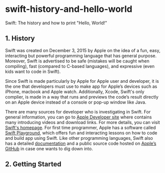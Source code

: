 # swift-history-and-hello-world
Swift: The history and how to print "Hello, World!"

## 1. History

Swift was created on December 3, 2015 by Apple on the idea of a fun, easy, interacting but powerful programming language that has general purpose. Moreover, Swift is advertised to be safe (mistakes will be caught when compiling), fast (compared to C-based languages), and expressive (even kids want to code in Swift). 

Since Swift is made particularly by Apple for Apple user and developer, it is the one that developers must use to make app for Apple’s devices such as iPhone, macbook and Apple watch. Additionally, Xcode, Swift's only complier, is made in a way that runs and previews the code’s result directly on an Apple device instead of a console or pop-up window like Java.

There are many sources for developer who is investigating in Swift. For general information, you can go to [Apple Developer site](https://developer.apple.com/swift/) where contains many introducing videos and download links. For more details, you can visit [Swift's homepage](https://www.swift.org). For first time programmer, Apple has a software called [Swift Playground](https://developer.apple.com/swift-playgrounds/), which offers fun and interacting lessons on how to code and build app using Swift. Like other programming languages, Swift also has a detailed [documentation](https://docs.swift.org/swift-book/) and a public source code hosted on [Apple’s GitHub](https://github.com/apple) in case one wants to dig down into.


## 2. Getting Started
